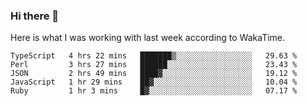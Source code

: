 ### Hi there 👋

Here is what I was working with last week according to WakaTime. 
<!--START_SECTION:waka-->
```text
TypeScript   4 hrs 22 mins   ███████▒░░░░░░░░░░░░░░░░░   29.63 % 
Perl         3 hrs 27 mins   ██████░░░░░░░░░░░░░░░░░░░   23.43 % 
JSON         2 hrs 49 mins   ████▓░░░░░░░░░░░░░░░░░░░░   19.12 % 
JavaScript   1 hr 29 mins    ██▓░░░░░░░░░░░░░░░░░░░░░░   10.04 % 
Ruby         1 hr 3 mins     █▓░░░░░░░░░░░░░░░░░░░░░░░   07.17 % 
```
<!--END_SECTION:waka-->

<!--
**keithort/keithort** is a ✨ _special_ ✨ repository because its `README.md` (this file) appears on your GitHub profile.

Here are some ideas to get you started:

- 🔭 I’m currently working on ...
- 🌱 I’m currently learning ...
- 👯 I’m looking to collaborate on ...
- 🤔 I’m looking for help with ...
- 💬 Ask me about ...
- 📫 How to reach me: ...
- 😄 Pronouns: ...
- ⚡ Fun fact: ...
-->
